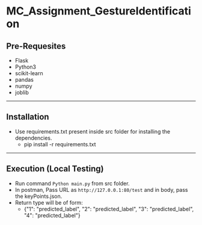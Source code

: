 # MC_Assignment_GestureIdentification

## Pre-Requesites
 - Flask
 - Python3
 - scikit-learn
 - pandas
 - numpy
 - joblib
 
- - - - 

## Installation
 * Use requirements.txt present inside src folder for installing the dependencies.
     * pip install -r requirements.txt
     
----

## Execution (Local Testing)
 * Run command `Python main.py` from src folder.
 * In postman, Pass URL as `http://127.0.0.1:80/test` and in body, pass the keyPoints.json.
 * Return type will be of form:
     * {"1": "predicted_label", "2": "predicted_label", "3": "predicted_label", "4": "predicted_label"}
